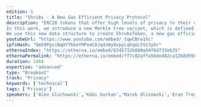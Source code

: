 ```yaml
---
edition: 5
title: "Shrubs - A New Gas Efficient Privacy Protocol"
description: "ERC20 tokens that offer high levels of privacy to their users have been a longtime goal in the Ethereum ecosystem. To implement a privacy protocol that offers very strong privacy guarantees such as those of Zcash, it's necessary to maintain a large Merkle tree of commitments. Unfortunately, doing so in a smart contract can be expensive. For example, to support the same number of total transactions as Zerocash (2^64), one would require a tree depth of 64, and thus 64 storage updates per transaction, which is prohibitively expensive gas-wise. 
In this work, we introduce a new Merkle tree variant, which is defined not by the root, but by the path to the rightmost non-empty leaf node (or frontier), in a tree filled from left to right. This allows commitments to be inserted with O(1) amortized updates, at the expense of a slightly more complicated zk-SNARK proof, used to prove that the commitment is in the tree. 
We use this new data structure to create ShrubsToken, a new gas efficient privacy token, with Zcash-like privacy. Based on our experiments, we estimate that Shrubs will use around 500,000 gas per transaction, after the next Ethereum hard fork."
youtubeUrl: "https://www.youtube.com/embed/_tqwCBrw1Xc"
ipfsHash: "QmS9PgsiNqUY7bbeYMPxmCAJq4zWy8vpyLqhqeL5Vz3ybr"
ethernaIndex: "https://etherna.io/embed/63457326080a54f6d733eb35"
ethernaPermalink: "https://etherna.io/embed/ff7c82affa56de482ca12b8d9566c3d7f7261ad3711be2b6ce7c1c0b14892fd3"
duration: 1464
expertise: "advanced"
type: "Breakout"
track: "Privacy"
keywords: ['technical']
tags: ['Privacy']
speakers: ['Alex Gluchowski','Kobi Gurkan','Marek Olszewski','Eran Tromer','Alexander Vlasov']
---
```

